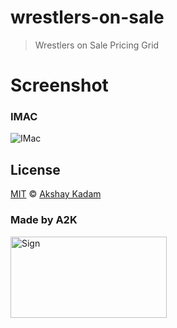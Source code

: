 # wrestlers-on-sale

> Wrestlers on Sale Pricing Grid

# Screenshot

### IMAC

![IMac](http://imgur.com/JP8yvhc.png)

## License

[MIT](LICENSE.md) © [Akshay Kadam](https://github.com/deadcoder0904)

### Made by A2K

<img src="http://imgur.com/jfmA33n.png" alt="Sign" width=250 height=130 />
